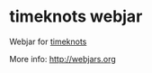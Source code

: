# timeknots webjar

Webjar for [timeknots][1]

More info: http://webjars.org

[1]: https://github.com/alangrafu/timeknots
